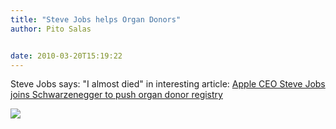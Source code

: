 ```yaml
---
title: "Steve Jobs helps Organ Donors"
author: Pito Salas


date: 2010-03-20T15:19:22
---
```




Steve Jobs says: "I almost died" in interesting article: [Apple CEO Steve Jobs
joins Schwarzenegger to push organ donor
registry](<http://www.mercurynews.com/breaking-news/ci_14714795>)

![](https://i0.wp.com/img.zemanta.com/pixy.gif?w=584)


